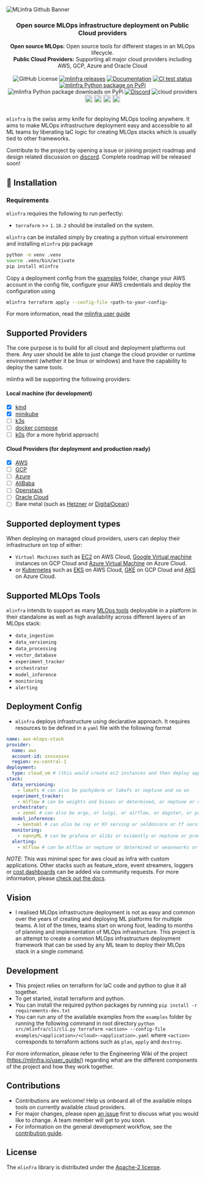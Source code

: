 ![MLInfra Github Banner](docs/_images/mlinfra-banner-wide.png)

<div align="center">
  <h3>
    Open source MLOps infrastructure deployment on Public Cloud providers
  </h3>
  <div>
    <strong>Open source MLOps:</strong> Open source tools for different stages in an MLOps lifecycle.
  </div>
  <div>
    <strong>Public Cloud Providers:</strong> Supporting all major cloud providers including AWS, GCP, Azure and Oracle Cloud
  </div>
  </br>
  <div>
    <img alt="GitHub License" src="https://img.shields.io/github/license/mlinfra-io/mlinfra?color=orange">
    <a href="https://github.com/mlinfra-io/mlinfra/releases"><img src="https://img.shields.io/github/v/release/mlinfra-io/mlinfra?include_prereleases&color=orange" alt="mlinfra releases"></a>
    <a href="https://mlinfra.io/development/"><img src="https://img.shields.io/badge/docs-latest-orange" alt="Documentation"></a>
    <a href="https://github.com/mlinfra-io/mlinfra/actions/workflows/on_pr.yml?query=branch:main"><img src="https://img.shields.io/github/actions/workflow/status/mlinfra-io/mlinfra/on_pr.yml?&label=All%20tests&color=orange" alt="CI test status"></a>
    <a href="https://pypi.org/project/mlinfra/"><img src="https://img.shields.io/pypi/v/mlinfra.svg?label=pypi+mlinfra&color=orange" alt="mlinfra Python package on PyPi"></a>
    <img src="https://img.shields.io/pypi/dm/mlinfra?color=orange" alt="mlinfra Python package downloads on PyPi">
    <a href="https://discord.gg/8eYWVvEYmR"><img src="https://img.shields.io/discord/1199078513463009321?logo=Discord&logoColor=white&label=Discord&color=%23434EE4" alt="Discord"></a>
    <img src="https://img.shields.io/badge/Cloud%20Providers-orange" alt="cloud providers"/>
    <a href="https://mlinfra.io/latest/code/aws/cloud_vm/"><img src="docs/_images/aws_icon.svg" height="20" alt="AWS Examples"/></a>
    <img src="docs/_images/gcp_icon.svg" height="20" alt="GCP Examples"/>
    <img src="docs/_images/azure_icon.svg" height="20" alt="Azure Examples"/>
    <img src="docs/_images/alibaba_icon.svg" height="20" alt="Alibaba Examples"/>
  </div>
</div>
</br>

`mlinfra` is the swiss army knife for deploying MLOps tooling anywhere. It aims to make MLOps infrastructure deployment easy and accessible to all ML teams by liberating IaC logic for creating MLOps stacks which is usually tied to other frameworks.

Contribute to the project by opening a issue or joining project roadmap and design related discussion on [discord](https://discord.gg/8eYWVvEYmR). Complete roadmap will be released soon!

## 🚀 Installation

### Requirements
`mlinfra` requires the following to run perfectly:

- `terraform` >= `1.10.2` should be installed on the system.

`mlinfra` can be installed simply by creating a python virtual environment and installing `mlinfra` pip package
```bash
python -m venv .venv
source .venv/bin/activate
pip install mlinfra
```

Copy a deployment config from the [examples](https://github.com/mlinfra-io/mlinfra/tree/4d21aa465fa8d40aabcf9877f3f99c4ede687459/examples) folder, change your AWS account in the config file, configure your AWS credentials and deploy the configuration using

```bash
mlinfra terraform apply --config-file <path-to-your-config>
```

For more information, read the [mlinfra user guide](https://mlinfra.io/user_guide/)

## Supported Providers

The core purpose is to build for all cloud and deployment platforms out there. Any user should be able to just change the cloud provider or runtime environment (whether it be linux or windows) and have the capability to deploy the same tools.

mlinfra will be supporting the following providers:

#### Local machine (for development)
  - [x] [kind](https://kind.sigs.k8s.io/)
  - [x] [minikube](https://minikube.sigs.k8s.io/)
  - [ ] [k3s](https://k3s.io/)
  - [ ] [docker compose](https://docs.docker.com/compose/)
  - [ ] [k0s](https://k0sproject.io/) (for a more hybrid approach)

#### Cloud Providers (for deployment and production ready)
- [x] [AWS](https://aws.amazon.com/)
- [ ] [GCP](https://cloud.google.com/)
- [ ] [Azure](https://azure.microsoft.com/en-us)
- [ ] [AliBaba](https://www.alibabacloud.com/)
- [ ] [Openstack](https://www.openstack.org/)
- [ ] [Oracle Cloud](https://www.oracle.com/cloud/)
- [ ] Bare metal (such as [Hetzner](https://www.hetzner.com/de) or [DigitalOcean](https://www.digitalocean.com/))

## Supported deployment types

When deploying on managed cloud providers, users can deploy their infrastructure on top of either:
- `Virtual Machines` such as [EC2](https://aws.amazon.com/ec2/) on AWS Cloud, [Google Virtual machine](https://cloud.google.com/compute/docs/instances) instances on GCP Cloud and [Azure Virtual Machine](https://azure.microsoft.com/en-us/products/virtual-machines) on Azure Cloud.
- or [Kubernetes](https://kubernetes.io/) such as [EKS](https://aws.amazon.com/eks/) on AWS Cloud, [GKE](https://cloud.google.com/kubernetes-engine) on GCP Cloud and [AKS](https://azure.microsoft.com/en-us/products/kubernetes-service) on Azure Cloud.


## Supported MLOps Tools

`mlinfra` intends to support as many [MLOps tools](https://github.com/EthicalML/awesome-production-machine-learning/) deployable in a platform in their standalone as well as high availability across different layers of an MLOps stack:
- `data_ingestion`
- `data_versioning`
- `data_processing`
- `vector_database`
- `experiment_tracker`
- `orchestrator`
- `model_inference`
- `monitoring`
- `alerting`

## Deployment Config

- `mlinfra` deploys infrastructure using declarative approach. It requires resources to be defined in a `yaml` file with the following format

```yaml
name: aws-mlops-stack
provider:
  name: aws
  account-id: xxxxxxxxx
  region: eu-central-1
deployment:
  type: cloud_vm # (this would create ec2 instances and then deploy applications on it)
stack:
  data_versioning:
    - lakefs # can also be pachyderm or lakefs or neptune and so on
  experiment_tracker:
    - mlflow # can be weights and biases or determined, or neptune or clearml and so on...
  orchestrator:
    - zenml # can also be argo, or luigi, or airflow, or dagster, or prefect or flyte or kubeflow or ray and so on...
  model_inference:
    - bentoml # can also be ray or KF serving or seldoncore or tf serving
  monitoring:
    - nannyML # can be grafana or alibi or evidently or neptune or prometheus or weaveworks and so on...
  alerting:
    - mlflow # can be mlflow or neptune or determined or weaveworks or prometheus or grafana and so on...
```
_*NOTE*_: This was minimal spec for aws cloud as infra with custom applications. Other stacks such as feature_store, event streamers, loggers or [cost dashboards](https://www.kubecost.com/) can be added via community requests. For more information, please [check out the docs](https://mlinfra.io/).

## Vision

- I realised MLOps infrastructure deployment is not as easy and common over the years of creating and deploying ML platforms for multiple teams. A lot of the times, teams start on wrong foot, leading to months of planning and implementation of MLOps infrastructure. This project is an attempt to create a common MLOps infrastructure deployment framework that can be used by any ML team to deploy their MLOps stack in a single command.

## Development

- This project relies on terraform for IaC code and python to glue it all together.
- To get started, install terraform and python.
- You can install the required python packages by running `pip install -r requirements-dev.txt`
- You can run any of the available examples from the `examples` folder by running the following command in root directory `python src/mlinfra/cli/cli.py terraform <action> --config-file examples/<application>/<cloud>-<application>.yaml` where `<action>` corresponds to terraform actions such as `plan`, `apply` and `destroy`.

For more information, please refer to the Engineering Wiki of the project (https://mlinfra.io/user_guide/) regarding what are the different components of the project and how they work together.

## Contributions

- Contributions are welcome! Help us onboard all of the available mlops tools on currently available cloud providers.
- For major changes, please open [an issue](https://github.com/mlinfra-io/mlinfra/issues) first to discuss what you would like to change. A team member will get to you soon.
- For information on the general development workflow, see the [contribution guide](CONTRIBUTING.md).


## License

The `mlinfra` library is distributed under the [Apache-2 license](https://github.com/mlinfra-io/mlinfra/blob/main/LICENSE).
